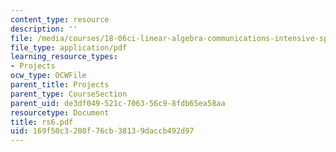 ```yaml
---
content_type: resource
description: ''
file: /media/courses/18-06ci-linear-algebra-communications-intensive-spring-2004/169f50c3208f76cb38139daccb492d97_rs6.pdf
file_type: application/pdf
learning_resource_types:
- Projects
ocw_type: OCWFile
parent_title: Projects
parent_type: CourseSection
parent_uid: de3df049-521c-7063-56c9-8fdb65ea58aa
resourcetype: Document
title: rs6.pdf
uid: 169f50c3-208f-76cb-3813-9daccb492d97
---
```

